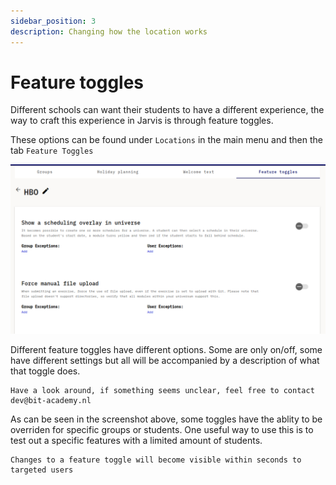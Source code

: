 ```yaml
---
sidebar_position: 3
description: Changing how the location works
---
```


# Feature toggles

Different schools can want their students to have a different experience,
the way to craft this experience in Jarvis is through feature toggles.

These options can be found under `Locations` in the main menu and then the tab `Feature Toggles`

![feature toggle example](/img/staff/location-admin/feature-toggles.png)

Different feature toggles have different options. Some are only on/off,
some have different settings but all will be accompanied by a description of what that toggle does.

```info
Have a look around, if something seems unclear, feel free to contact dev@bit-academy.nl
```

As can be seen in the screenshot above, some toggles have the ablity to be overriden for specific groups or students.
One useful way to use this is to test out a specific features with a limited amount of students.

```warn
Changes to a feature toggle will become visible within seconds to targeted users
```
